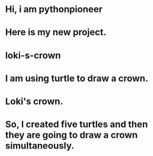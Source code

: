 # Hi, i am pythonpioneer
# Here is my new project.
# loki-s-crown
# I am using turtle to draw a crown. 
# Loki's crown.
# So, I created five turtles and then they are going to draw a crown simultaneously.
